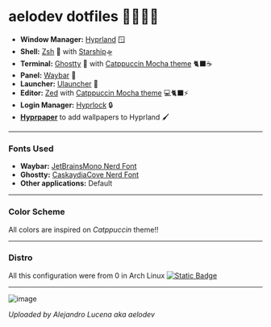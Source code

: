 # aelodev dotfiles 🧑🏻‍💻️️🐧

- **Window Manager:** [Hyprland](https://github.com/hyprwm/Hyprland) 🪟
- **Shell:** [Zsh](www.zsh.org) 🐚 with [Starship](https://wwww.github.com/starship/starship)🛸
- **Terminal:** [Ghostty](https://github.com/ghostty-org/ghostty) 👻 with [Catppuccin Mocha theme](https://github.com/catppuccin/kitty/blob/main/themes/mocha.conf) 🐈‍⬛☕️
- **Panel:** [Waybar](https://github.com/Alexays/Waybar) 📏
- **Launcher:** [Ulauncher](https://github.com/Ulauncher/Ulauncher) 🚀
- **Editor:** [Zed](https://zed.dev/) with [Catppuccin Mocha theme](https://github.com/catppuccin/nvim/) 💻🐈‍⬛⚡
- **Login Manager:** [Hyprlock](https://github.com/hyprwm/hyprlock) 🔒
- **[Hyprpaper](https://github.com/hyprwm/hyprpaper)** to add wallpapers to Hyprland 🖌
---

### Fonts Used

- **Waybar:** [JetBrainsMono Nerd Font](https://github.com/ryanoasis/nerd-fonts/releases/download/v3.2.1/JetBrainsMono.zip)
- **Ghostty:**  [CaskaydiaCove Nerd Font](https://github.com/ryanoasis/nerd-fonts/releases/download/v3.2.1/CascadiaCode.zip)
- **Other applications:** Default

---

### Color Scheme

All colors are inspired on *Catppuccin* theme!!

---

### Distro

All this configuration were from 0 in Arch Linux 
[ ![Static Badge](https://img.shields.io/badge/-1793d1?logo=arch-linux&logoColor=white&link=https%3A%2F%2Faur.archlinux.org%2Fpackages%2F)]()

---

![image](https://github.com/user-attachments/assets/ff2db679-a607-4e71-9be5-867aef6298c5)


*Uploaded by Alejandro Lucena aka aelodev*
